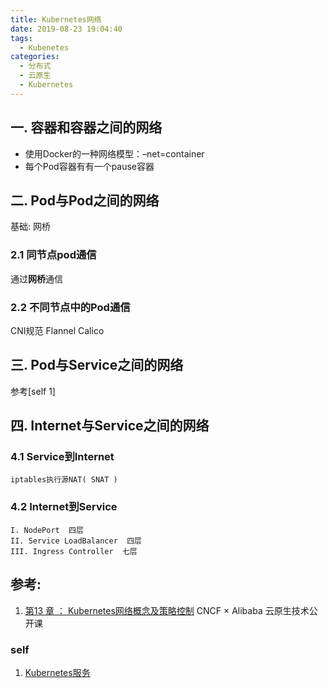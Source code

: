 ```yaml
---
title: Kubernetes网络
date: 2019-08-23 19:04:40
tags:
  - Kubenetes
categories:
  - 分布式 
  - 云原生
  - Kubernetes  
---
```


<p></p>
<!-- more -->

## 一. 容器和容器之间的网络
   + 使用Docker的一种网络模型：–net=container
   + 每个Pod容器有有一个pause容器

## 二. Pod与Pod之间的网络

基础: 网桥

### 2.1 同节点pod通信  
通过**网桥**通信

### 2.2 不同节点中的Pod通信
CNI规范 
Flannel
Calico

## 三. Pod与Service之间的网络
参考[self 1]


## 四. Internet与Service之间的网络
### 4.1 Service到Internet 
    iptables执行源NAT( SNAT )

### 4.2 Internet到Service
    I. NodePort  四层
    II. Service LoadBalancer  四层
    III. Ingress Controller  七层


## 参考:
1. [第13 章 ： Kubernetes网络概念及策略控制](https://edu.aliyun.com/lesson_1651_13087#_13087) CNCF × Alibaba 云原生技术公开课

### self
1. [Kubernetes服务](../../../../2019/11/04/k8sService/)


